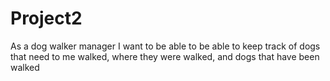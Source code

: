 # Project2

As a dog walker manager I want to be able to be able to keep 
track of dogs that need to me walked, where they were walked, and dogs that have been walked
